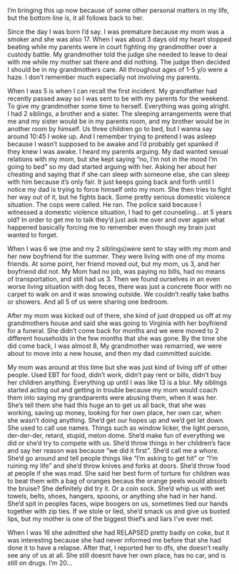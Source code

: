 I’m bringing this up now because of some other personal matters in my life, but the bottom line is, it all follows back to her. 

Since the day I was born I’d say. I was premature because my mom was a smoker and she was also 17. When I was about 3 days old my heart stopped beating while my parents were in court fighting my grandmother over a custody battle. My grandmother told the judge she needed to leave to deal with me while my mother sat there and did nothing. The judge then decided I should be in my grandmothers care. All throughout ages of 1-5 y/o were a haze. I don’t remember much especially not involving my parents. 

When I was 5 is when I can recall the first incident. My grandfather had recently passed away so I was sent to be with my parents for the weekend. To give my grandmother some time to herself. Everything was going alright. I had 2 siblings, a brother and a sister. The sleeping arrangements were that me and my sister would be in my parents room, and my brother would be in another room by himself. Us three children go to bed, but I wanna say around 10:45 I woke up. And I remember trying to pretend I was asleep because I wasn’t supposed to be awake and I’d probably get spanked if they knew I was awake. I heard my parents arguing. My dad wanted sexual relations with my mom, but she kept saying “no, I’m not in the mood I’m going to bed” so my dad started arguing with her. Asking her about her cheating and saying that if she can sleep with someone else, she can sleep with him because it’s only fair. It just keeps going back and forth until I notice my dad is trying to force himself onto my mom. She then tries to fight her way out of it, but he fights back. Some pretty serious domestic violence situation. The cops were called. He ran. The police said because I witnessed a domestic violence situation, I had to get counseling… at 5 years old? In order to get me to talk they’d just ask me over and over again what happened basically forcing me to remember even though my brain just wanted to forget. 

When I was 6 we (me and my 2 siblings)were sent to stay with my mom and her new boyfriend for the summer. They were living with one of my moms friends. At some point, her friend moved out, but my mom, us 3, and her boyfriend did not. My
Mom had no job, was paying no bills, had no means of transportation, and still had us 3. Then we found ourselves in an even worse living situation with dog feces, there was just a concrete floor with no carpet to walk on and it was snowing outside. We couldn’t really take baths or showers. And all 5 of us were sharing one bedroom. 

After my mom was kicked out of there, she kind of just dropped us off at my grandmothers house and said she was going to Virginia with her boyfriend for a funeral. She didn’t come back for months and we were moved to 2 different households in the few months that she was gone. By the time she did come back, I was almost 8, My grandmother was remarried, we were about to move into a new house, and then my dad committed suicide.

My mom was around at this time but she was just kind of living off of other people. Used EBT for food, didn’t work, didn’t pay rent or bills, didn’t buy her children anything. Everything up until I was like 13 is a blur. My siblings started acting out and getting in trouble because my mom would coach them into saying my grandparents were abusing them, when it was her. She’s tell them she had this huge an to get us all back, that she was working, saving up money, looking for her own place, her own car, when she wasn’t doing anything. She’d get our hopes up and we’d get let down. She used to call use names. Things such as window licker, the light person, der-der-der, retard, stupid, melon dome. She’d make fun of everything we did or she’d try to compete with us. She’d throw things in her children’s face and say her reason was because “we did it first”. She’d call me a whore. She’d go around and tell people things like “I’m asking to get hit” or “I’m ruining my life” and she’d throw knives and forks at doors. She’d throw food at people if she was mad. She said her best form of torture for children was to beat them with a bag of oranges becaus the orange peels would absorb the bruise? She definitely did try it. Or a coin sock. She’d whip us with wet towels, belts, shoes, hangers, spoons, or anything she had in her hand. She’d spit in peoples faces, wipe boogers on us, sometimes tied our hands together with zip ties. If we stole or lied, she’d smack us and give us busted lips, but my mother is one of the biggest thief’s and liars I’ve ever met. 

When I was 16 she admitted she had RELAPSED pretty badly on coke, but it was interesting because she had never informed me before that she had done it to have a relapse. After that, I reported her to dfs, she doesn’t really see any of us at all. She still doesnt have her own place, has no car, and is still on drugs. I’m 20…